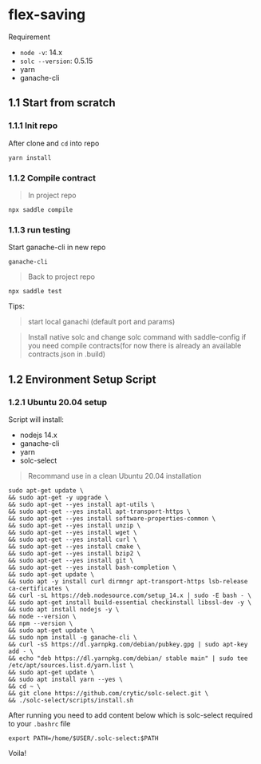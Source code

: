 # flex-saving
Requirement

- `node -v`: 14.x
- `solc --version`: 0.5.15
- yarn
- ganache-cli

## 1.1 Start from scratch

### 1.1.1 Init repo
After clone and `cd` into repo
```
yarn install
```
### 1.1.2 Compile contract

>In project repo
```
npx saddle compile
```

### 1.1.3 run testing
Start ganache-cli in new repo
```
ganache-cli
```

>Back to project repo
```
npx saddle test
```

Tips:

>start local ganachi (default port and params)

>Install native solc and change solc command with saddle-config if you need compile contracts(for now there is already an available contracts.json in .build)


## 1.2 Environment Setup Script

### 1.2.1 Ubuntu 20.04 setup
Script will install:

- nodejs 14.x
- ganache-cli
- yarn
- solc-select

>Recommand use in a clean Ubuntu 20.04 installation
```
sudo apt-get update \
&& sudo apt-get -y upgrade \
&& sudo apt-get --yes install apt-utils \
&& sudo apt-get --yes install apt-transport-https \
&& sudo apt-get --yes install software-properties-common \
&& sudo apt-get --yes install unzip \
&& sudo apt-get --yes install wget \
&& sudo apt-get --yes install curl \
&& sudo apt-get --yes install cmake \
&& sudo apt-get --yes install bzip2 \
&& sudo apt-get --yes install git \
&& sudo apt-get --yes install bash-completion \
&& sudo apt-get update \
&& sudo apt -y install curl dirmngr apt-transport-https lsb-release ca-certificates \
&& curl -sL https://deb.nodesource.com/setup_14.x | sudo -E bash - \
&& sudo apt-get install build-essential checkinstall libssl-dev -y \
&& sudo apt install nodejs -y \
&& node --version \
&& npm --version \
&& sudo apt-get update \
&& sudo npm install -g ganache-cli \
&& curl -sS https://dl.yarnpkg.com/debian/pubkey.gpg | sudo apt-key add - \
&& echo "deb https://dl.yarnpkg.com/debian/ stable main" | sudo tee /etc/apt/sources.list.d/yarn.list \
&& sudo apt-get update \
&& sudo apt install yarn --yes \
&& cd ~ \
&& git clone https://github.com/crytic/solc-select.git \
&& ./solc-select/scripts/install.sh
```

After running you need to add content below which is solc-select required to your `.bashrc` file
```
export PATH=/home/$USER/.solc-select:$PATH
```

Voila!